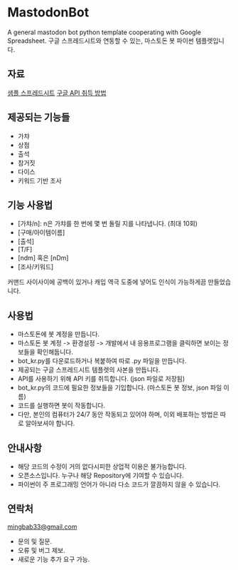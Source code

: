 # MastodonBot

A general mastodon bot python template cooperating with Google Spreadsheet.
구글 스프레드시트와 연동할 수 있는, 마스토돈 봇 파이썬 템플렛입니다.

## 자료

[샘플 스프레드시트](https://docs.google.com/spreadsheets/d/1uQ5la1Z2OP1dTgUuUXyJjLEagznXyEWJ-GheA0u-Nc4/edit?usp=sharing)
[구글 API 취득 방법](https://liwonfather.tistory.com/235)

## 제공되는 기능들

-  가챠
-  상점
-  출석
-  참거짓
-  다이스
-  키워드 기반 조사

## 기능 사용법

-  [가챠/n]: n은 가챠를 한 번에 몇 번 돌릴 지를 나타냅니다. (최대 10회)
-  [구매/아이템이름]
-  [출석]
-  [T/F]
-  [ndm] 혹은 [nDm]
-  [조사/키워드]

커맨드 사이사이에 공백이 있거나 캐입 역극 도중에 넣어도 인식이 가능하게끔 만들었습니다.

## 사용법

-  마스토돈에 봇 계정을 만듭니다.
-  마스토돈 봇 계정 -> 환경설정 -> 개발에서 내 응용프로그램을 클릭하면 보이는 정보들을 확인해둡니다.
-  bot_kr.py를 다운로드하거나 복붙하여 따로 .py 파일을 만듭니다.
-  제공되는 구글 스프레드시트 템플렛의 사본을 만듭니다.
-  API를 사용하기 위해 API 키를 취득합니다. (json 파일로 저장됨)
-  bot_kr.py의 코드에 필요한 정보들을 기입합니다. (마스토돈 봇 정보, json 파일 이름)
-  코드를 실행하면 봇이 작동합니다.
-  다만, 본인의 컴퓨터가 24/7 동안 작동되고 있어야 하며, 이외 배포하는 방법은 따로 알아보셔야 합니다.

## 안내사항

-  해당 코드의 수정이 거의 없다시피한 상업적 이용은 불가능합니다.
-  오픈소스입니다. 누구나 해당 Repository에 기여할 수 있습니다.
-  파이썬이 주 프로그래밍 언어가 아니라 다소 코드가 깔끔하지 않을 수 있습니다.

## 연락처

mingbab33@gmail.com

-  문의 및 질문.
-  오류 및 버그 제보.
-  새로운 기능 추가 요구 가능.
